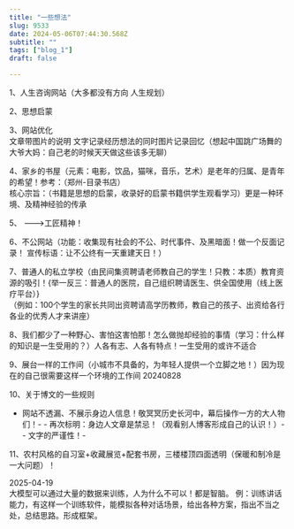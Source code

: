 ```yaml
--- 
title: "一些想法" 
slug: 9533
date: 2024-05-06T07:44:30.568Z 
subtitle: "" 
tags: ["blog_1"] 
draft: false

--- 
```



1、人生咨询网站（大多都没有方向 人生规划）

2、思想启蒙

3、网站优化  
文章带图片的说明  文字记录经历想法的同时图片记录回忆（想起中国跳广场舞的大爷大妈：自己老的时候天天做这些该多无聊）

4、家乡的书屋（元素：电影，饮品，猫咪，音乐，艺术）是老年的归属、是青年的希望！参考：（郑州-目录书店）  
核心宗旨：（书籍是思想的启蒙，收录好的启蒙书籍供学生观看学习）更是一种环境、及精神经验的传承

5、  --->工匠精神！

6、不公网站（功能：收集现有社会的不公、时代事件、及黑暗面！做一个反面记录！  宣传标语：让不公终有一天重建天日！）

7、普通人的私立学校（由民间集资聘请老师教自己的学生！只教：本质）教育资源的吸引！{举一反三：普通人的医院，自己组织聘请医生、供全国使用（线上医疗平台）}  
（例如：100个学生的家长共同出资聘请高学历教师，教自己的孩子、出资给各行各业的优秀人才来讲座）

8、我们都少了一种野心、害怕这害怕那！怎么做抛却经验的事情（学习：什么样的知识是一生受用的？）人各有志、人各有特点！一生受用的或许不适合

9、展台一样的工作间（小城市不具备的，为年轻人提供一个立脚之地！）因为现在的自己很需要这样一个环境的工作间    20240828

10、关于博文的一些规则
- 网站不透漏、不展示身边人信息！敬冥冥历史长河中，幕后操作一方的大人物们！- - 再次标明：身边人文章是禁忌！（观看别人博客形成自己的认识！）- - 文字的严谨性！- 

11、农村风格的自习室+收藏展览+配套书房，三楼楼顶四面透明（保暖和制冷是一大问题）！

2025-04-19  
大模型可以通过大量的数据来训练，人为什么不可以！都是智脑。
例：训练讲话能力，有这样一个训练软件，能模拟各种对话场景，给出各种方案，指出不当之处，总结思路。形成框架。




